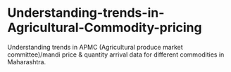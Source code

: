 # Understanding-trends-in-Agricultural-Commodity-pricing
Understanding trends in APMC (Agricultural produce market committee)/mandi price &amp; quantity arrival data for different commodities in Maharashtra.
